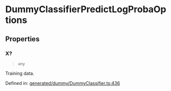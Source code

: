 # DummyClassifierPredictLogProbaOptions

## Properties

### X?

> `any`

Training data.

Defined in:  [generated/dummy/DummyClassifier.ts:436](https://github.com/transitive-bullshit/scikit-learn-ts/blob/92ab806/packages/sklearn/src/generated/dummy/DummyClassifier.ts#L436)
